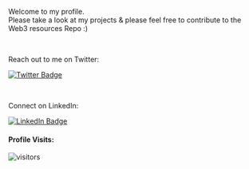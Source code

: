 

Welcome to my profile.\
Please take a look at my projects & please feel free to contribute to the Web3 resources Repo :)

<br />

Reach out to me on Twitter: 
<br />

[![Twitter Badge](https://img.shields.io/badge/-@_wardu-1ca0f1?style=flat&labelColor=1ca0f1&logo=twitter&logoColor=white&link=https://twitter.com/_wardu)](https://twitter.com/_wardu)

<br />

Connect on LinkedIn: 
<br />

[![LinkedIn Badge](https://img.shields.io/badge/-@_wardu-1ca0f1?style=flat&labelColor=1ca0f1&logo=linkedin&logoColor=white&link=https://www.linkedin.com/in/wardu/)](https://www.linkedin.com/in/wardu/)




#### Profile Visits:

![visitors](https://visitor-badge.glitch.me/badge?page_id=iWardu.Wardu)
